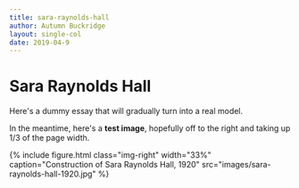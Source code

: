 ```yaml
---
title: sara-raynolds-hall
author: Autumn Buckridge
layout: single-col
date: 2019-04-9
---
```



# Sara Raynolds Hall

Here's a dummy essay that will gradually turn into a real model.

In the meantime, here's a **test image**, hopefully off to the right and taking up 1/3 of the page width.

{% include figure.html class="img-right" width="33%" caption="Construction of Sara Raynolds Hall, 1920" src="images/sara-raynolds-hall-1920.jpg" %}
